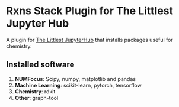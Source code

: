 # Rxns Stack Plugin for The Littlest Jupyter Hub

A plugin for [The Littlest JupyterHub](https://z2jh.jupyter.org)
that installs packages useful for chemistry.

## Installed software

1. **NUMFocus**: Scipy, numpy, matplotlib and pandas
2. **Machine Learning**: scikit-learn, pytorch, tensorflow
3. **Chemistry**: rdkit <!--Add summit when it's public-->
4. **Other**: graph-tool